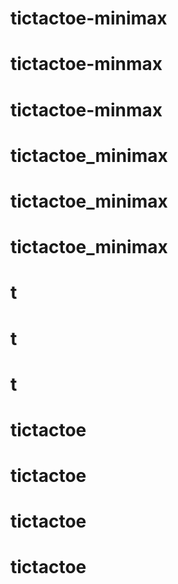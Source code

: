 # tictactoe-minimax
# tictactoe-minmax
# tictactoe-minmax
# tictactoe_minimax
# tictactoe_minimax
# tictactoe_minimax
# t
# t
# t
# tictactoe
# tictactoe
# tictactoe
# tictactoe
